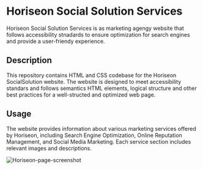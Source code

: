 # Horiseon Social Solution Services
  Horiseon Social Solution Services is as marketing agengy website that follows accessibility stnadards to ensure optimization for search engines and provide a user-friendy experience.

## Description 
This repository contains HTML and CSS codebase for the Horiseon SocialSolution website. The website is designed to meet accessibility standars and follows semantics HTML elements, logical structure and other best practices for a well-structed and optimized web page.

## Usage
The website provides information about various marketing services offered by Horiseon, including Search Engine Optimization, Online Reputation Management, and Social Media Marketing. Each service section includes relevant images and descriptions.

![Horiseon-page-screenshot](https://github.com/Camsca/Horiseon-subchanges/assets/137108066/b2abd76b-29f7-4d18-a539-eba02c2c5c31)
